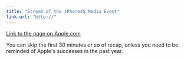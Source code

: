 ```yaml
---
title: "Stream of the iPhone4S Media Event"
link-url: "http://"
---
```

<p><a href="http://events.apple.com.edgesuite.net/11piuhbvdlbkvoih10/event/index.html">Link to the page on Apple.com</a></p>
<p>You can skip the first 30 minutes or so of recap, unless you need to be reminded of Apple's successes in the past year.</p>
